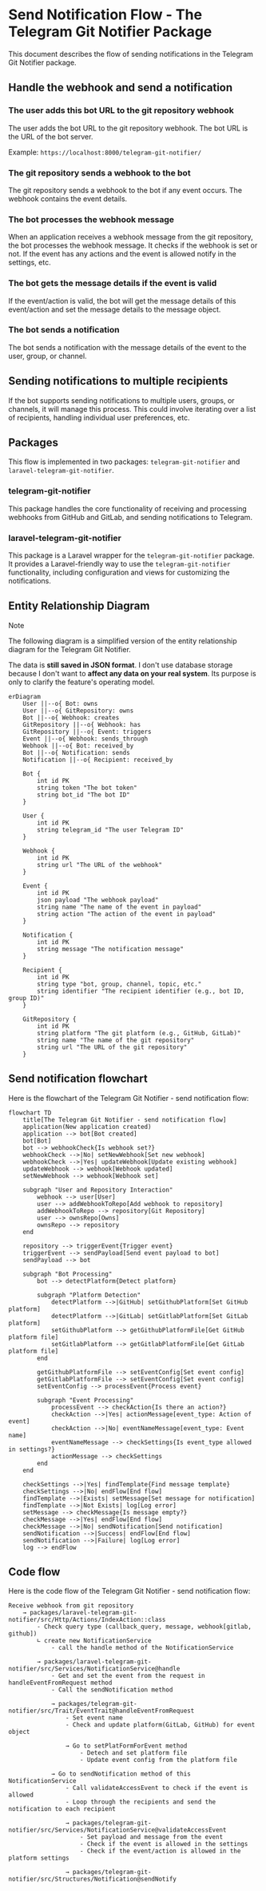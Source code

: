 # Send Notification Flow - The Telegram Git Notifier Package

This document describes the flow of sending notifications in the Telegram Git Notifier package.

## Handle the webhook and send a notification

### The user adds this bot URL to the git repository webhook

The user adds the bot URL to the git repository webhook. The bot URL is the URL of the bot server.

Example: `https://localhost:8000/telegram-git-notifier/`

### The git repository sends a webhook to the bot

The git repository sends a webhook to the bot if any event occurs. The webhook contains the event details.

### The bot processes the webhook message

When an application receives a webhook message from the git repository, the bot processes the webhook message.
It checks if the webhook is set or not. If the event has any actions and the event is allowed notify in the settings,
etc.

### The bot gets the message details if the event is valid

If the event/action is valid, the bot will get the message details of this event/action and set the message details to
the message
object.

### The bot sends a notification

The bot sends a notification with the message details of the event to the user, group, or channel.

## Sending notifications to multiple recipients

If the bot supports sending notifications to multiple users, groups, or channels, it will manage this process. This
could involve iterating over a list of recipients, handling individual user preferences, etc.

## Packages

This flow is implemented in two packages: `telegram-git-notifier` and `laravel-telegram-git-notifier`.

### telegram-git-notifier

This package handles the core functionality of receiving and processing webhooks from GitHub and GitLab, and sending
notifications to Telegram.

### laravel-telegram-git-notifier

This package is a Laravel wrapper for the `telegram-git-notifier` package. It provides a Laravel-friendly way to use
the `telegram-git-notifier` functionality, including configuration and views for customizing the notifications.

## Entity Relationship Diagram

> [!NOTE]
> The following diagram is a simplified version of the entity relationship diagram for the Telegram Git Notifier.
>
> The data is **still saved in JSON format**. I don't use database storage because I don't want to **affect any data on
your real system**. Its purpose is only to clarify the feature's operating model.

```mermaid
erDiagram
    User ||--o{ Bot: owns
    User ||--o{ GitRepository: owns
    Bot ||--o{ Webhook: creates
    GitRepository ||--o{ Webhook: has
    GitRepository ||--o{ Event: triggers
    Event ||--o{ Webhook: sends_through
    Webhook ||--o{ Bot: received_by
    Bot ||--o{ Notification: sends
    Notification ||--o{ Recipient: received_by

    Bot {
        int id PK
        string token "The bot token"
        string bot_id "The bot ID"
    }

    User {
        int id PK
        string telegram_id "The user Telegram ID"
    }

    Webhook {
        int id PK
        string url "The URL of the webhook"
    }

    Event {
        int id PK
        json payload "The webhook payload"
        string name "The name of the event in payload"
        string action "The action of the event in payload"
    }

    Notification {
        int id PK
        string message "The notification message"
    }

    Recipient {
        int id PK
        string type "bot, group, channel, topic, etc."
        string identifier "The recipient identifier (e.g., bot ID, group ID)"
    }

    GitRepository {
        int id PK
        string platform "The git platform (e.g., GitHub, GitLab)"
        string name "The name of the git repository"
        string url "The URL of the git repository"
    }
```

## Send notification flowchart

Here is the flowchart of the Telegram Git Notifier - send notification flow:

```mermaid
flowchart TD
    title[The Telegram Git Notifier - send notification flow]
    application(New application created)
    application --> bot[Bot created]
    bot[Bot]
    bot --> webhookCheck{Is webhook set?}
    webhookCheck -->|No| setNewWebhook[Set new webhook]
    webhookCheck -->|Yes| updateWebhook[Update existing webhook]
    updateWebhook --> webhook[Webhook updated]
    setNewWebhook --> webhook[Webhook set]

    subgraph "User and Repository Interaction"
        webhook --> user[User]
        user --> addWebhookToRepo[Add webhook to repository]
        addWebhookToRepo --> repository[Git Repository]
        user --> ownsRepo[Owns]
        ownsRepo --> repository
    end

    repository --> triggerEvent{Trigger event}
    triggerEvent --> sendPayload[Send event payload to bot]
    sendPayload --> bot

    subgraph "Bot Processing"
        bot --> detectPlatform{Detect platform}

        subgraph "Platform Detection"
            detectPlatform -->|GitHub| setGithubPlatform[Set GitHub platform]
            detectPlatform -->|GitLab| setGitlabPlatform[Set GitLab platform]
            setGithubPlatform --> getGithubPlatformFile[Get GitHub platform file]
            setGitlabPlatform --> getGitlabPlatformFile[Get GitLab platform file]
        end

        getGithubPlatformFile --> setEventConfig[Set event config]
        getGitlabPlatformFile --> setEventConfig[Set event config]
        setEventConfig --> processEvent{Process event}

        subgraph "Event Processing"
            processEvent --> checkAction{Is there an action?}
            checkAction -->|Yes| actionMessage[event_type: Action of event]
            checkAction -->|No| eventNameMessage[event_type: Event name]
            eventNameMessage --> checkSettings{Is event_type allowed in settings?}
            actionMessage --> checkSettings
        end
    end

    checkSettings -->|Yes| findTemplate{Find message template}
    checkSettings -->|No| endFlow[End flow]
    findTemplate -->|Exists| setMessage[Set message for notification]
    findTemplate -->|Not Exists| log[Log error]
    setMessage --> checkMessage{Is message empty?}
    checkMessage -->|Yes| endFlow[End flow]
    checkMessage -->|No| sendNotification[Send notification]
    sendNotification -->|Success| endFlow[End flow]
    sendNotification -->|Failure| log[Log error]
    log --> endFlow
```

## Code flow

Here is the code flow of the Telegram Git Notifier - send notification flow:

```plaintext
Receive webhook from git repository
    → packages/laravel-telegram-git-notifier/src/Http/Actions/IndexAction::class
        - Check query type (callback_query, message, webhook[gitlab, github])
        ∟ create new NotificationService
            - call the handle method of the NotificationService
        
        → packages/laravel-telegram-git-notifier/src/Services/NotificationService@handle
            - Get and set the event from the request in handleEventFromRequest method
            - Call the sendNotification method
            
            → packages/telegram-git-notifier/src/Trait/EventTrait@handleEventFromRequest
                - Set event name
                - Check and update platform(GitLab, GitHub) for event object
                
                → Go to setPlatFormForEvent method
                    - Detech and set platform file
                    - Update event config from the platform file
                    
            → Go to sendNotification method of this NotificationService
                - Call validateAccessEvent to check if the event is allowed
                - Loop through the recipients and send the notification to each recipient
                
                → packages/telegram-git-notifier/src/Services/NotificationService@validateAccessEvent
                    - Set payload and message from the event
                    - Check if the event is allowed in the settings
                    - Check if the event/action is allowed in the platform settings
            
                → packages/telegram-git-notifier/src/Structures/Notification@sendNotify
```
